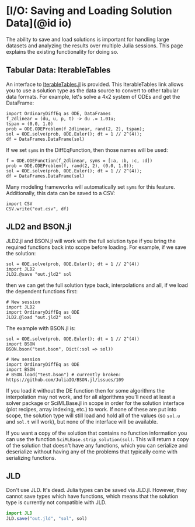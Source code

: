 # [I/O: Saving and Loading Solution Data](@id io)

The ability to save and load solutions is important for handling large datasets
and analyzing the results over multiple Julia sessions. This page explains the
existing functionality for doing so.

## Tabular Data: IterableTables

An interface to [IterableTables.jl](https://github.com/queryverse/IterableTables.jl)
is provided. This IterableTables link allows you to use a solution
type as the data source to convert to other tabular data formats. For example,
let's solve a 4x2 system of ODEs and get the DataFrame:

```@example IO
import OrdinaryDiffEq as ODE, DataFrames
f_2dlinear = (du, u, p, t) -> du .= 1.01u;
tspan = (0.0, 1.0)
prob = ODE.ODEProblem(f_2dlinear, rand(2, 2), tspan);
sol = ODE.solve(prob, ODE.Euler(); dt = 1 // 2^(4));
df = DataFrames.DataFrame(sol)
```

If we set `syms` in the DiffEqFunction, then those names will be used:

```@example IO
f = ODE.ODEFunction(f_2dlinear, syms = [:a, :b, :c, :d])
prob = ODE.ODEProblem(f, rand(2, 2), (0.0, 1.0));
sol = ODE.solve(prob, ODE.Euler(); dt = 1 // 2^(4));
df = DataFrames.DataFrame(sol)
```

Many modeling frameworks will automatically set `syms` for this feature.
Additionally, this data can be saved to a CSV:

```@example IO
import CSV
CSV.write("out.csv", df)
```

## JLD2 and BSON.jl

JLD2.jl and BSON.jl will work with the full solution type if you bring the required functions
back into scope before loading. For example, if we save the solution:

```@example IO
sol = ODE.solve(prob, ODE.Euler(); dt = 1 // 2^(4))
import JLD2
JLD2.@save "out.jld2" sol
```

then we can get the full solution type back, interpolations and all,
if we load the dependent functions first:

```@example IO
# New session
import JLD2
import OrdinaryDiffEq as ODE
JLD2.@load "out.jld2" sol
```

The example with BSON.jl is:

```@example IO
sol = ODE.solve(prob, ODE.Euler(); dt = 1 // 2^(4))
import BSON
BSON.bson("test.bson", Dict(:sol => sol))
```

```@example IO
# New session
import OrdinaryDiffEq as ODE
import BSON
# BSON.load("test.bson") # currently broken: https://github.com/JuliaIO/BSON.jl/issues/109
```

If you load it without the DE function then for some algorithms the
interpolation may not work, and for all algorithms you'll need
at least a solver package or SciMLBase.jl in scope in order for
the solution interface (plot recipes, array indexing, etc.) to
work. If none of these are put into scope, the solution type
will still load and hold all of the values (so `sol.u` and `sol.t`
will work), but none of the interface will be available.

If you want a copy of the solution that contains no function information
you can use the function `SciMLBase.strip_solution(sol)`.
This will return a copy of the solution that doesn't have any functions,
which you can serialize and deserialize without having any of the problems
that typically come with serializing functions.

## JLD

Don't use JLD. It's dead. Julia types can be saved via JLD.jl.
However, they cannot save types which have functions, which means that
the solution type is currently not compatible with JLD.

```julia
import JLD
JLD.save("out.jld", "sol", sol)
```
